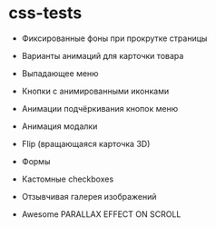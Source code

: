 # css-tests

- Фиксированные фоны при прокрутке страницы
- Варианты анимаций для карточки товара
- Выпадающее меню
- Кнопки с анимированными иконками
- Анимации подчёркивания кнопок меню
- Анимация модалки
- Flip (вращающаяся карточка 3D)
- Формы
- Кастомные checkboxes
- Отзывчивая галерея изображений

- Awesome PARALLAX EFFECT ON SCROLL
